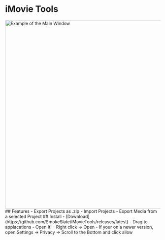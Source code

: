 # iMovie Tools
<img width="612" alt="Example of the Main Window" src="https://github.com/user-attachments/assets/12f723b9-aad5-4d23-bd47-501504eea754" />   
## Features
- Export Projects as .zip
- Import Projects
- Export Media from a selected Project
## Install
- [Download](https://github.com/SmokeSlate/iMovieTools/releases/latest)
- Drag to applacations
- Open It!
  - Right click -> Open
  - If your on a newer version, open Settings -> Privacy -> Scroll to the Bottom and click allow
